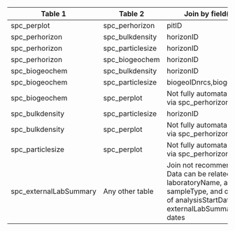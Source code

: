 |Table 1|Table 2|Join by field(s)|
|------------------------|------------------------|-------------------------------|
spc_perplot|spc_perhorizon|pitID
spc_perhorizon|spc_bulkdensity|horizonID
spc_perhorizon|spc_particlesize|horizonID
spc_perhorizon|spc_biogeochem|horizonID
spc_biogeochem|spc_bulkdensity|horizonID
spc_biogeochem|spc_particlesize|biogeoIDnrcs,biogeoCode
spc_biogeochem|spc_perplot|Not fully automatable: join via spc_perhorizon table
spc_bulkdensity|spc_particlesize|horizonID
spc_bulkdensity|spc_perplot|Not fully automatable: join via spc_perhorizon table
spc_particlesize|spc_perplot|Not fully automatable: join via spc_perhorizon table
spc_externalLabSummary|Any other table|Join not recommended. Data can be related by laboratoryName, analyte, sampleType, and overlap of analysisStartDate with externalLabSummary dates
